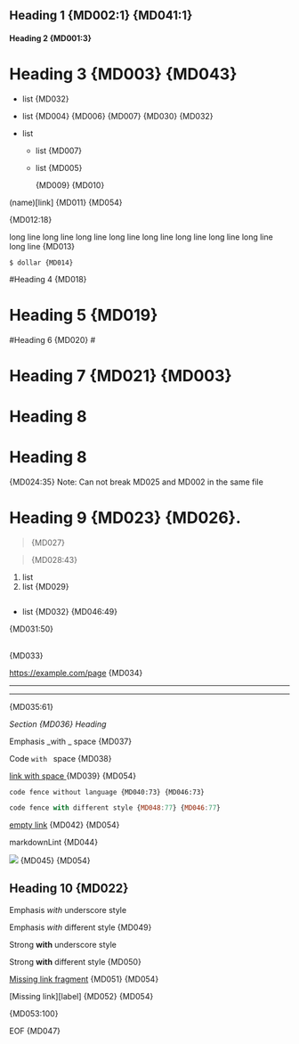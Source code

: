 ## Heading 1 {MD002:1} {MD041:1}

#### Heading 2 {MD001:3}

# Heading 3 {MD003} {MD043} #

* list {MD032}
 +  list {MD004} {MD006} {MD007} {MD030} {MD032}

* list
   * list {MD007}
  * list {MD005}

	{MD009} {MD010} 

(name)[link] {MD011} {MD054}


{MD012:18}

long line long line long line long line long line long line long line long line long line {MD013}

    $ dollar {MD014}

#Heading 4 {MD018}

#  Heading 5 {MD019}

#Heading 6 {MD020} #

#  Heading 7 {MD021} {MD003}  #

# Heading 8

# Heading 8

{MD024:35}
Note: Can not break MD025 and MD002 in the same file

 # Heading 9 {MD023} {MD026}.

>  {MD027}

> {MD028:43}

1. list
3. list {MD029}

```js
```
* list {MD032} {MD046:49}

{MD031:50}

<br/> {MD033}

https://example.com/page {MD034}

---

***

{MD035:61}

_Section {MD036} Heading_

Emphasis _with _ space {MD037}

Code `with ` space {MD038}

[link with space ](link) {MD039} {MD054}

```
code fence without language {MD040:73} {MD046:73}
```

~~~js
code fence with different style {MD048:77} {MD046:77}
~~~

[empty link]() {MD042} {MD054}

markdownLint {MD044}

![](image.jpg) {MD045} {MD054}
## Heading 10 {MD022}

Emphasis _with_ underscore style

Emphasis *with* different style {MD049}

Strong __with__ underscore style

Strong **with** different style {MD050}

[Missing link fragment](#missing) {MD051} {MD054}

[Missing link][label] {MD052} {MD054}

[unused]: link-destination
{MD053:100}

<!-- markdownlint-configure-file {
  "MD002": true,
  "MD006": true,
  "MD043": {
    "headings": [
      "## Heading 1 {MD002:1} {MD041:1}",
      "#### Heading 2 {MD001:3}",
      "# Broken"
    ]
  },
  "MD044": {
    "names": [
      "markdownlint"
    ]
  },
  "MD054": {
    "style": "consistent"
  }
} -->

EOF {MD047}